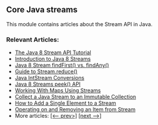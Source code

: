 ## Core Java streams

This module contains articles about the Stream API in Java.

### Relevant Articles:
- [The Java 8 Stream API Tutorial](https://www.baeldung.com/java-8-streams)
- [Introduction to Java 8 Streams](https://www.baeldung.com/java-8-streams-introduction)
- [Java 8 Stream findFirst() vs. findAny()](https://www.baeldung.com/java-stream-findfirst-vs-findany)
- [Guide to Stream.reduce()](https://www.baeldung.com/java-stream-reduce)
- [Java IntStream Conversions](https://www.baeldung.com/java-intstream-convert)
- [Java 8 Streams peek() API](https://www.baeldung.com/java-streams-peek-api)
- [Working With Maps Using Streams](https://www.baeldung.com/java-maps-streams)
- [Collect a Java Stream to an Immutable Collection](https://www.baeldung.com/java-stream-immutable-collection)
- [How to Add a Single Element to a Stream](https://www.baeldung.com/java-stream-append-prepend)
- [Operating on and Removing an Item from Stream](https://www.baeldung.com/java-use-remove-item-stream)
- More articles: [[<-- prev>]](/../core-java-streams) [[next -->]](/../core-java-streams-3)

